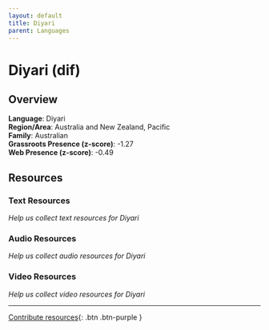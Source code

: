```yaml
---
layout: default
title: Diyari
parent: Languages
---
```


# Diyari (dif)

## Overview

**Language**: Diyari  
**Region/Area**: Australia and New Zealand, Pacific  
**Family**: Australian  
**Grassroots Presence (z-score)**: -1.27  
**Web Presence (z-score)**: -0.49  

## Resources

### Text Resources
*Help us collect text resources for Diyari*

### Audio Resources
*Help us collect audio resources for Diyari*

### Video Resources
*Help us collect video resources for Diyari*

---

[Contribute resources](https://forms.office.com/e/1SfLJx3u1r){: .btn .btn-purple }
